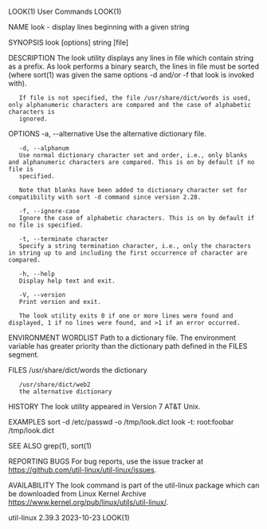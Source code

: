 LOOK(1)									 User Commands								       LOOK(1)

NAME
       look - display lines beginning with a given string

SYNOPSIS
       look [options] string [file]

DESCRIPTION
       The look utility displays any lines in file which contain string as a prefix. As look performs a binary search, the lines in file must be sorted (where
       sort(1) was given the same options -d and/or -f that look is invoked with).

       If file is not specified, the file /usr/share/dict/words is used, only alphanumeric characters are compared and the case of alphabetic characters is
       ignored.

OPTIONS
       -a, --alternative
	   Use the alternative dictionary file.

       -d, --alphanum
	   Use normal dictionary character set and order, i.e., only blanks and alphanumeric characters are compared. This is on by default if no file is
	   specified.

	   Note that blanks have been added to dictionary character set for compatibility with sort -d command since version 2.28.

       -f, --ignore-case
	   Ignore the case of alphabetic characters. This is on by default if no file is specified.

       -t, --terminate character
	   Specify a string termination character, i.e., only the characters in string up to and including the first occurrence of character are compared.

       -h, --help
	   Display help text and exit.

       -V, --version
	   Print version and exit.

       The look utility exits 0 if one or more lines were found and displayed, 1 if no lines were found, and >1 if an error occurred.

ENVIRONMENT
       WORDLIST
	   Path to a dictionary file. The environment variable has greater priority than the dictionary path defined in the FILES segment.

FILES
       /usr/share/dict/words
	   the dictionary

       /usr/share/dict/web2
	   the alternative dictionary

HISTORY
       The look utility appeared in Version 7 AT&T Unix.

EXAMPLES
	   sort -d /etc/passwd -o /tmp/look.dict
	   look -t: root:foobar /tmp/look.dict

SEE ALSO
       grep(1), sort(1)

REPORTING BUGS
       For bug reports, use the issue tracker at https://github.com/util-linux/util-linux/issues.

AVAILABILITY
       The look command is part of the util-linux package which can be downloaded from Linux Kernel Archive
       <https://www.kernel.org/pub/linux/utils/util-linux/>.

util-linux 2.39.3							  2023-10-23								       LOOK(1)
